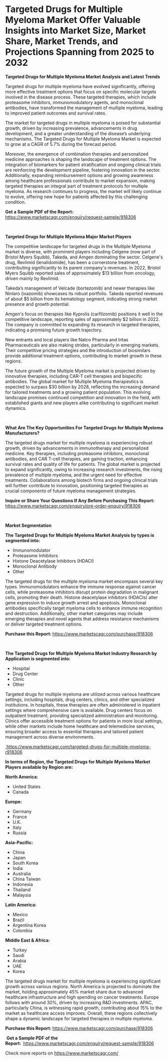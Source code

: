 <p><h1>Targeted Drugs for Multiple Myeloma Market Offer Valuable Insights into Market Size, Market Share, Market Trends, and Projections Spanning from 2025 to 2032</h1></p><p><strong>Targeted Drugs for Multiple Myeloma Market Analysis and Latest Trends</strong></p>
<p><p>Targeted drugs for multiple myeloma have evolved significantly, offering more effective treatment options that focus on specific molecular targets involved in the disease process. These targeted therapies, which include proteasome inhibitors, immunomodulatory agents, and monoclonal antibodies, have transformed the management of multiple myeloma, leading to improved patient outcomes and survival rates. </p><p>The market for targeted drugs in multiple myeloma is poised for substantial growth, driven by increasing prevalence, advancements in drug development, and a greater understanding of the disease’s underlying mechanisms. The Targeted Drugs for Multiple Myeloma Market is expected to grow at a CAGR of 5.7% during the forecast period. </p><p>Moreover, the emergence of combination therapies and personalized medicine approaches is shaping the landscape of treatment options. The integration of biomarkers for patient stratification and ongoing clinical trials are reinforcing the development pipeline, fostering innovation in the sector. Additionally, expanding reimbursement options and growing awareness among healthcare professionals contribute to market expansion, making targeted therapies an integral part of treatment protocols for multiple myeloma. As research continues to progress, the market will likely continue to evolve, offering new hope for patients affected by this challenging condition.</p></p>
<p><strong>Get a Sample PDF of the Report:&nbsp;</strong> <a href="https://www.marketscagr.com/enquiry/request-sample/918306?utm_campaign=2940&utm_medium=2&utm_source=Github&utm_content=ia&utm_term=07032025&utm_id=targeted-drugs-for-multiple-myeloma">https://www.marketscagr.com/enquiry/request-sample/918306</a></p>
<p>&nbsp;</p>
<p><strong>Targeted Drugs for Multiple Myeloma Major Market Players</strong></p>
<p><p>The competitive landscape for targeted drugs in the Multiple Myeloma market is diverse, with prominent players including Celgene (now part of Bristol Myers Squibb), Takeda, and Amgen dominating the sector. Celgene's drug, Revlimid (lenalidomide), has been a cornerstone treatment, contributing significantly to its parent company's revenues. In 2022, Bristol Myers Squibb reported sales of approximately $13 billion from oncology, driven mainly by Revlimid.</p><p>Takeda’s management of Velcade (bortezomib) and newer therapies like Ninlaro (ixazomib) showcases its robust portfolio. Takeda reported revenues of about $5 billion from its hematology segment, indicating strong market presence and growth potential.</p><p>Amgen's focus on therapies like Kyprolis (carfilzomib) positions it well in the competitive landscape, reporting sales of approximately $2 billion in 2022. The company is committed to expanding its research in targeted therapies, indicating a promising future growth trajectory.</p><p>New entrants and local players like Natco Pharma and Intas Pharmaceuticals are also making strides, particularly in emerging markets. Their competitive pricing strategies and the introduction of biosimilars provide additional treatment options, contributing to market growth in these regions.</p><p>The future growth of the Multiple Myeloma market is projected driven by innovative therapies, including CAR-T cell therapies and bispecific antibodies. The global market for Multiple Myeloma therapeutics is expected to surpass $30 billion by 2028, reflecting the increasing demand for tailored treatments and a growing patient population. This evolving landscape promises continued competition and innovation in the field, with established giants and new players alike contributing to significant market dynamics.</p></p>
<p>&nbsp;</p>
<p><strong>What Are The Key Opportunities For Targeted Drugs for Multiple Myeloma Manufacturers?</strong></p>
<p><p>The targeted drugs market for multiple myeloma is experiencing robust growth, driven by advancements in immunotherapy and personalized medicine. Key therapies, including proteasome inhibitors, monoclonal antibodies, and CAR T-cell therapies, are gaining traction, enhancing survival rates and quality of life for patients. The global market is projected to expand significantly, owing to increasing research investments, the rising prevalence of multiple myeloma, and the urgent need for effective treatments. Collaborations among biotech firms and ongoing clinical trials will further contribute to innovation, positioning targeted therapies as crucial components of future myeloma management strategies.</p></p>
<p><strong>Inquire or Share Your Questions If Any Before Purchasing This Report:</strong> <a href="https://www.marketscagr.com/enquiry/pre-order-enquiry/918306?utm_campaign=2940&utm_medium=2&utm_source=Github&utm_content=ia&utm_term=07032025&utm_id=targeted-drugs-for-multiple-myeloma">https://www.marketscagr.com/enquiry/pre-order-enquiry/918306</a></p>
<p>&nbsp;</p>
<p><strong>Market Segmentation</strong></p>
<p><strong>The Targeted Drugs for Multiple Myeloma Market Analysis by types is segmented into:</strong></p>
<p><ul><li>Immunomodulator</li><li>Proteasome Inhibitors</li><li>Histone Deacetylase Inhibitors (HDACI)</li><li>Monoclonal Antibody</li><li>Other</li></ul></p>
<p><p>The targeted drugs for the multiple myeloma market encompass several key types. Immunomodulators enhance the immune response against cancer cells, while proteasome inhibitors disrupt protein degradation in malignant cells, promoting their death. Histone deacetylase inhibitors (HDACIs) alter gene expression to induce growth arrest and apoptosis. Monoclonal antibodies specifically target myeloma cells to enhance immune recognition and destruction. Additionally, other market categories may include emerging therapies and novel agents that address resistance mechanisms or deliver targeted treatment options.</p></p>
<p><strong>Purchase this Report:&nbsp;</strong><a href="https://www.marketscagr.com/purchase/918306?utm_campaign=2940&utm_medium=2&utm_source=Github&utm_content=ia&utm_term=07032025&utm_id=targeted-drugs-for-multiple-myeloma">https://www.marketscagr.com/purchase/918306</a></p>
<p>&nbsp;</p>
<p><strong>The Targeted Drugs for Multiple Myeloma Market Industry Research by Application is segmented into:</strong></p>
<p><ul><li>Hospital</li><li>Drug Center</li><li>Clinic</li><li>Other</li></ul></p>
<p><p>Targeted drugs for multiple myeloma are utilized across various healthcare settings, including hospitals, drug centers, clinics, and other specialized institutions. In hospitals, these therapies are often administered in inpatient settings where comprehensive care is available. Drug centers focus on outpatient treatment, providing specialized administration and monitoring. Clinics offer accessible treatment options for patients in more local settings, while other markets include home healthcare and telemedicine services, ensuring broader access to essential therapies and tailored patient management across diverse environments.</p></p>
<p><a href="https://www.marketscagr.com/targeted-drugs-for-multiple-myeloma-r918306?utm_campaign=2940&utm_medium=2&utm_source=Github&utm_content=ia&utm_term=07032025&utm_id=targeted-drugs-for-multiple-myeloma">&nbsp;https://www.marketscagr.com/targeted-drugs-for-multiple-myeloma-r918306</a></p>
<p><strong>In terms of Region, the Targeted Drugs for Multiple Myeloma Market Players available by Region are:</strong></p>
<p>
    <p> <strong> North America: </strong>
        <ul>
            <li>United States</li>
            <li>Canada</li>
        </ul>
        </p> 
    <p> <strong> Europe: </strong>
        <ul>
            <li>Germany</li>
            <li>France</li>
            <li>U.K.</li>
            <li>Italy</li>
            <li>Russia</li>
        </ul>
        </p> 
    <p> <strong> Asia-Pacific: </strong>
        <ul>
            <li>China</li>
            <li>Japan</li>
            <li>South Korea</li>
            <li>India</li>
            <li>Australia</li>
            <li>China Taiwan</li>
            <li>Indonesia</li>
            <li>Thailand</li>
            <li>Malaysia</li>
        </ul>
        </p> 
    <p> <strong> Latin America: </strong>
        <ul>
            <li>Mexico</li>
            <li>Brazil</li>
            <li>Argentina Korea</li>
            <li>Colombia</li>
        </ul>
        </p> 
    <p> <strong> Middle East & Africa: </strong>
        <ul>
            <li>Turkey</li>
            <li>Saudi</li>
            <li>Arabia</li>
            <li>UAE</li>
            <li>Korea</li>
        </ul>
    </p>
    </p>
<p><p>The targeted drugs market for multiple myeloma is experiencing significant growth across various regions. North America is projected to dominate the market, holding approximately 45% market share due to advanced healthcare infrastructure and high spending on cancer treatments. Europe follows with around 30%, driven by increasing R&D investments. APAC, particularly China, is witnessing rapid growth, contributing about 15% to the market as healthcare access improves. Overall, these regions collectively shape a dynamic landscape for targeted therapies in multiple myeloma.</p></p>
<p><strong>Purchase this Report: </strong><a href="https://www.marketscagr.com/purchase/918306?utm_campaign=2940&utm_medium=2&utm_source=Github&utm_content=ia&utm_term=07032025&utm_id=targeted-drugs-for-multiple-myeloma">https://www.marketscagr.com/purchase/918306</a></p>
<p>&nbsp;<strong>Get a Sample PDF of the Report:&nbsp;&nbsp;</strong><a href="https://www.marketscagr.com/enquiry/request-sample/918306?utm_campaign=2940&utm_medium=2&utm_source=Github&utm_content=ia&utm_term=07032025&utm_id=targeted-drugs-for-multiple-myeloma">https://www.marketscagr.com/enquiry/request-sample/918306</a></p>
<p><strong></strong></p>
<p>Check more reports on <a href="https://www.marketscagr.com/?utm_campaign=2940&utm_medium=2&utm_source=Github&utm_content=ia&utm_term=07032025&utm_id=targeted-drugs-for-multiple-myeloma">https://www.marketscagr.com/</a></p>